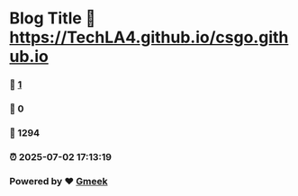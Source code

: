 # Blog Title :link: https://TechLA4.github.io/csgo.github.io 
### :page_facing_up: [1](https://TechLA4.github.io/csgo.github.io/tag.html) 
### :speech_balloon: 0 
### :hibiscus: 1294 
### :alarm_clock: 2025-07-02 17:13:19 
### Powered by :heart: [Gmeek](https://github.com/Meekdai/Gmeek)
